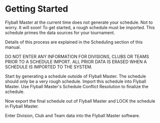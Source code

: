# Getting Started
Flyball Master at the current time does not generate your schedule. Not to worry. It will soon! To get started, a rough schedule must be imported. This schedule primes the data sources for your tournament.

Details of this process are explained in the Scheduling section of this manual.

DO NOT ENTER ANY INFORMATION FOR DIVISIONS, CLUBS OR TEAMS PRIOR TO A SCHEDULE IMPORT. ALL PRIOR DATA IS ERASED WHEN A SCHEDULE IS IMPORTED TO THE SYSTEM.

Start by generating a schedule outside of Flyball Master. The schedule should only be a very rough schedule. Import this schedule into Flyball Master. Use Flyball Master's Schedule Conflict Resolution to finalize the schedule.

Now export the final schedule out of Flyball Master and LOCK the schedule in Flyball Master.

Enter Division, Club and Team data into the Flyball Master software.



